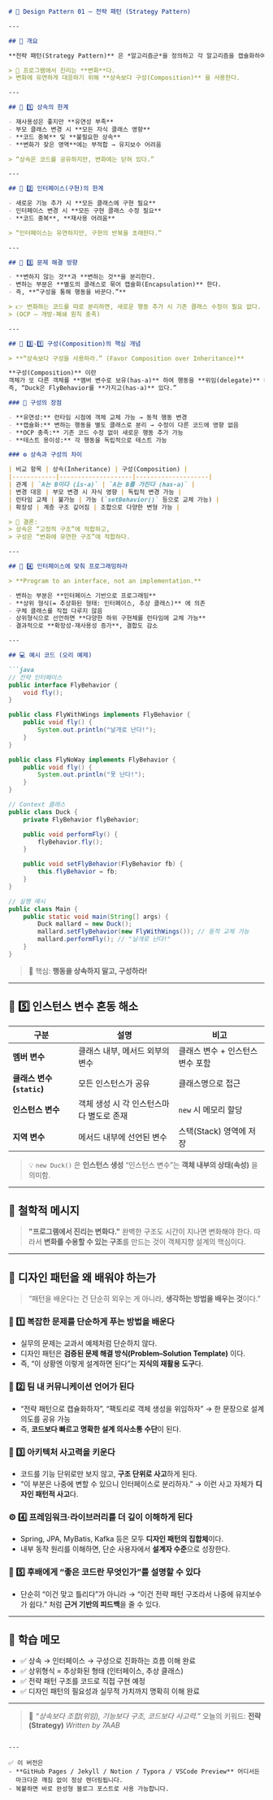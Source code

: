 

````markdown
# 🎯 Design Pattern 01 – 전략 패턴 (Strategy Pattern)

---

## 📘 개요

**전략 패턴(Strategy Pattern)** 은 *알고리즘군*을 정의하고 각 알고리즘을 캡슐화하여 **상호 교체 가능**하게 만들며, 알고리즘을 **그것을 사용하는 클라이언트로부터 독립적으로** 변화시킬 수 있게 한다.

> 💬 프로그램에서 진리는 **변화**다.  
> 변화에 유연하게 대응하기 위해 **상속보다 구성(Composition)** 을 사용한다.

---

## 🧩 1️⃣ 상속의 한계

- 재사용성은 좋지만 **유연성 부족**  
- 부모 클래스 변경 시 **모든 자식 클래스 영향**  
- **코드 중복** 및 **불필요한 상속**  
- **변화가 잦은 영역**에는 부적합 → 유지보수 어려움  

> “상속은 코드를 공유하지만, 변화에는 닫혀 있다.”

---

## 🧩 2️⃣ 인터페이스(구현)의 한계

- 새로운 기능 추가 시 **모든 클래스에 구현 필요**  
- 인터페이스 변경 시 **모든 구현 클래스 수정 필요**  
- **코드 중복**, **재사용 어려움**

> “인터페이스는 유연하지만, 구현의 반복을 초래한다.”

---

## 🧩 3️⃣ 문제 해결 방향

- **변하지 않는 것**과 **변하는 것**을 분리한다.  
- 변하는 부분은 **별도의 클래스로 묶어 캡슐화(Encapsulation)** 한다.  
- 즉, **“구성을 통해 행동을 바꾼다.”**

> 👉 변화하는 코드를 따로 분리하면, 새로운 행동 추가 시 기존 클래스 수정이 필요 없다.  
> (OCP – 개방-폐쇄 원칙 충족)

---

## 🧩 3️⃣-1️⃣ 구성(Composition)의 핵심 개념

> **“상속보다 구성을 사용하라.” (Favor Composition over Inheritance)**

**구성(Composition)** 이란  
객체가 또 다른 객체를 **멤버 변수로 보유(has-a)** 하여 행동을 **위임(delegate)** 하는 방식이다.  
즉, “Duck은 FlyBehavior를 **가지고(has-a)** 있다.”

### 🧠 구성의 장점

- **유연성:** 런타임 시점에 객체 교체 가능 → 동적 행동 변경  
- **캡슐화:** 변하는 행동을 별도 클래스로 분리 → 수정이 다른 코드에 영향 없음  
- **OCP 충족:** 기존 코드 수정 없이 새로운 행동 추가 가능  
- **테스트 용이성:** 각 행동을 독립적으로 테스트 가능  

### ⚙️ 상속과 구성의 차이

| 비교 항목 | 상속(Inheritance) | 구성(Composition) |
|------------|--------------------|--------------------|
| 관계 | `A는 B이다 (is-a)` | `A는 B를 가진다 (has-a)` |
| 변경 대응 | 부모 변경 시 자식 영향 | 독립적 변경 가능 |
| 런타임 교체 | 불가능 | 가능 (`setBehavior()` 등으로 교체 가능) |
| 확장성 | 계층 구조 깊어짐 | 조합으로 다양한 변형 가능 |

> 🧩 결론:  
> 상속은 “고정적 구조”에 적합하고,  
> 구성은 “변화에 유연한 구조”에 적합하다.

---

## 🧩 4️⃣ 인터페이스에 맞춰 프로그래밍하라

> **Program to an interface, not an implementation.**

- 변하는 부분은 **인터페이스 기반으로 프로그래밍**  
- **상위 형식(= 추상화된 형태: 인터페이스, 추상 클래스)** 에 의존  
- 구체 클래스를 직접 다루지 않음  
- 상위형식으로 선언하면 **다양한 하위 구현체를 런타임에 교체 가능**  
- 결과적으로 **확장성·재사용성 증가**, 결합도 감소  

---

## 💻 예시 코드 (오리 예제)

```java
// 전략 인터페이스
public interface FlyBehavior {
    void fly();
}

public class FlyWithWings implements FlyBehavior {
    public void fly() {
        System.out.println("날개로 난다!");
    }
}

public class FlyNoWay implements FlyBehavior {
    public void fly() {
        System.out.println("못 난다!");
    }
}

// Context 클래스
public class Duck {
    private FlyBehavior flyBehavior;

    public void performFly() {
        flyBehavior.fly();
    }

    public void setFlyBehavior(FlyBehavior fb) {
        this.flyBehavior = fb;
    }
}
````

```java
// 실행 예시
public class Main {
    public static void main(String[] args) {
        Duck mallard = new Duck();
        mallard.setFlyBehavior(new FlyWithWings()); // 동적 교체 가능
        mallard.performFly(); // "날개로 난다!"
    }
}
```

> 🧠 핵심: **행동을 상속하지 말고, 구성하라!**

---

## 🧠 5️⃣ 인스턴스 변수 혼동 해소

| 구분                    | 설명                      | 비고                  |
| --------------------- | ----------------------- | ------------------- |
| **멤버 변수**             | 클래스 내부, 메서드 외부의 변수      | 클래스 변수 + 인스턴스 변수 포함 |
| **클래스 변수 (`static`)** | 모든 인스턴스가 공유             | 클래스명으로 접근           |
| **인스턴스 변수**           | 객체 생성 시 각 인스턴스마다 별도로 존재 | `new` 시 메모리 할당      |
| **지역 변수**             | 메서드 내부에 선언된 변수          | 스택(Stack) 영역에 저장    |

> 💡 `new Duck()` 은 **인스턴스 생성**
> “인스턴스 변수”는 **객체 내부의 상태(속성)** 을 의미함.

---

## 🧭 철학적 메시지

> **"프로그램에서 진리는 변화다."**
> 완벽한 구조도 시간이 지나면 변화해야 한다.
> 따라서 **변화를 수용할 수 있는 구조**를 만드는 것이 객체지향 설계의 핵심이다.

---

## 📘 디자인 패턴을 왜 배워야 하는가

> “패턴을 배운다는 건 단순히 외우는 게 아니라, **생각하는 방법을 배우는 것**이다.”

### 🎯 1️⃣ 복잡한 문제를 단순하게 푸는 방법을 배운다

* 실무의 문제는 교과서 예제처럼 단순하지 않다.
* 디자인 패턴은 **검증된 문제 해결 방식(Problem–Solution Template)** 이다.
* 즉, “이 상황엔 이렇게 설계하면 된다”는 **지식의 재활용 도구**다.

### 🧩 2️⃣ 팀 내 커뮤니케이션 언어가 된다

* “전략 패턴으로 캡슐화하자”, “팩토리로 객체 생성을 위임하자”
  → 한 문장으로 설계 의도를 공유 가능
* 즉, **코드보다 빠르고 명확한 설계 의사소통 수단**이 된다.

### 🧠 3️⃣ 아키텍처 사고력을 키운다

* 코드를 기능 단위로만 보지 않고, **구조 단위로 사고**하게 된다.
* “이 부분은 나중에 변할 수 있으니 인터페이스로 분리하자.”
  → 이런 사고 자체가 **디자인 패턴적 사고**다.

### ⚙️ 4️⃣ 프레임워크·라이브러리를 더 깊이 이해하게 된다

* Spring, JPA, MyBatis, Kafka 등은 모두 **디자인 패턴의 집합체**이다.
* 내부 동작 원리를 이해하면, 단순 사용자에서 **설계자 수준**으로 성장한다.

### 💬 5️⃣ 후배에게 “좋은 코드란 무엇인가”를 설명할 수 있다

* 단순히 “이건 맞고 틀리다”가 아니라
  → “이건 전략 패턴 구조라서 나중에 유지보수가 쉽다.”
  처럼 **근거 기반의 피드백**을 줄 수 있다.

---

## 📝 학습 메모

* ✅ 상속 → 인터페이스 → 구성으로 진화하는 흐름 이해 완료
* ✅ 상위형식 = 추상화된 형태 (인터페이스, 추상 클래스)
* ✅ 전략 패턴 구조를 코드로 직접 구현 예정
* ✅ 디자인 패턴의 필요성과 실무적 가치까지 명확히 이해 완료

---

> 🧩 *“상속보다 조합(위임), 기능보다 구조, 코드보다 사고력.”*
> 오늘의 키워드: **전략(Strategy)**
> *Written by 7AAB*

```

---

✅ 이 버전은  
- **GitHub Pages / Jekyll / Notion / Typora / VSCode Preview** 어디서든  
  마크다운 깨짐 없이 정상 렌더링됩니다.  
- 복붙하면 바로 완성형 블로그 포스트로 사용 가능합니다.
```
